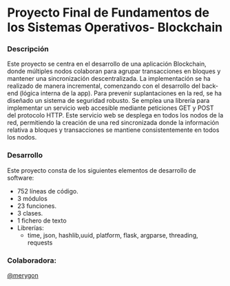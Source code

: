 # Proyecto Final de Fundamentos de los Sistemas Operativos- Blockchain

### Descripción
Este proyecto se centra en el desarrollo de una aplicación Blockchain, donde múltiples nodos colaboran para agrupar transacciones en bloques y mantener una sincronización descentralizada. La implementación se ha realizado de manera incremental, comenzando con el desarrollo del back-end (lógica interna de la app).
Para prevenir suplantaciones en la red, se ha diseñado un sistema de seguridad robusto. Se emplea una librería para implementar un servicio web accesible mediante peticiones GET y POST del protocolo HTTP. Este servicio web se desplega en todos los nodos de la red, permitiendo la creación de una red sincronizada donde la información relativa a bloques y transacciones se mantiene consistentemente en todos los nodos.

### Desarrollo
Este proyecto consta de los siguientes elementos de desarrollo de software:
- 752 líneas de código.
- 3 módulos
- 23 funciones.
- 3 clases.
- 1 fichero de texto
- Librerías:
  - time, json, hashlib,uuid, platform, flask, argparse, threading, requests
### Colaboradora:
[@merygon](https://github.com/merygon)
